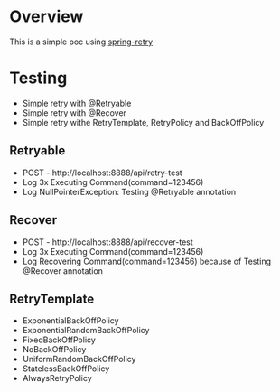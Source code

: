 # Overview

This is a simple poc using [spring-retry]

# Testing

* Simple retry with @Retryable
* Simple retry with @Recover
* Simple retry withe RetryTemplate, RetryPolicy and BackOffPolicy

## Retryable

* POST - http://localhost:8888/api/retry-test
* Log 3x Executing Command(command=123456)
* Log NullPointerException: Testing @Retryable annotation
  
## Recover

* POST - http://localhost:8888/api/recover-test
* Log 3x Executing Command(command=123456)
* Log Recovering Command(command=123456) because of Testing @Recover annotation

## RetryTemplate

* ExponentialBackOffPolicy
* ExponentialRandomBackOffPolicy
* FixedBackOffPolicy
* NoBackOffPolicy
* UniformRandomBackOffPolicy
* StatelessBackOffPolicy
* AlwaysRetryPolicy

[spring-retry]: https://docs.spring.io/spring-batch/trunk/reference/html/retry.html